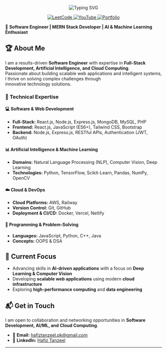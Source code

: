 <p align="center">
  <img src="https://readme-typing-svg.herokuapp.com?font=Fira+Code&weight=700&size=28&pause=1000&color=2ECC71&background=FFFFFF00&center=true&vCenter=true&width=700&height=60&lines=Hi%2C+I'm+Hafiz+Tanzeel!+%F0%9F%91%8B;+%7C+MERN+Stack+Developer+%7C+AI+%26+ML+Enthusiast" alt="Typing SVG" />
</p>


<p align="center">
  <a href="https://leetcode.com/u/Hafiz-Tanzeel/">
    <img src="https://img.shields.io/badge/LeetCode-FFA116?style=for-the-badge&logo=leetcode&logoColor=black" alt="LeetCode"/>
  </a>
  <a href="https://www.youtube.com/playlist?list=PLIU5O_PDxNPhElJOMdIOuPNF1ZrI-pSiH">
    <img src="https://img.shields.io/badge/Mastering%20AI%20Algorithm-FF0000?style=for-the-badge&logo=youtube&logoColor=white" alt="YouTube"/>
  </a>
  <a href="https://www.hafiztanzeel.me">
    <img src="https://img.shields.io/badge/Visit%20My%20Portfolio-2ECC71?style=for-the-badge&logo=rocket&logoColor=white" alt="Portfolio"/>
  </a>
</p>



🚀 **Software Engineer | MERN Stack Developer | AI & Machine Learning Enthusiast**  

## 🏆 About Me  

I am a results-driven **Software Engineer** with expertise in **Full-Stack Development, Artificial Intelligence, and Cloud Computing**. <br/> Passionate about building scalable web applications and intelligent systems, I thrive on solving complex challenges through <br>innovative technology solutions.  

### 🔹 **Technical Expertise**  

#### **💻 Software & Web Development**  
- **Full-Stack:** React.js, Node.js, Express.js, MongoDB, MySQL, PHP  
- **Frontend:** React.js, JavaScript (ES6+), Tailwind CSS, Bootstrap  
- **Backend:** Node.js, Express.js, RESTful APIs, Authentication (JWT, OAuth)  

#### **📊 Artificial Intelligence & Machine Learning**  
- **Domains:** Natural Language Processing (NLP), Computer Vision, Deep Learning
- **Technologies:** Python, TensorFlow, Scikit-Learn, Pandas, NumPy, OpenCV  

#### **☁️ Cloud & DevOps**  
- **Cloud Platforms:** AWS, Railway  
- **Version Control:** Git, GitHub  
- **Deployment & CI/CD:** Docker, Vercel, Netlify  

#### **🔢 Programming & Problem-Solving**  
- **Languages:** JavaScript, Python, C++, Java  
- **Concepts:** OOPS & DSA  

## 🎯 Current Focus  
- Advancing skills in **AI-driven applications** with a focus on **Deep Learning & Computer Vision**  
- Developing **scalable web applications** using modern **cloud infrastructure**  
- Exploring **high-performance computing** and **data engineering**  

## 📬 Get in Touch  

I am open to collaboration and networking opportunities in **Software Development, AI/ML, and Cloud Computing**.  

- 📧 **Email:** [hafiztanzeel.pk@gmail.com](mailto:hafiztanzeel.pk@gmail.com)  
- 🔗 **LinkedIn:** [Hafiz Tanzeel](https://www.linkedin.com/in/hafiztanzeel-dev/)  


---

<!---
Hafiz-Tanzeel-Shamshad/Hafiz-Tanzeel-Shamshad is a ✨ special ✨ repository because its `README.md` appears on your GitHub profile.
You can click the Preview link to take a look at your changes.
--->
